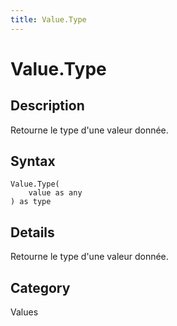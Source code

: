 ```yaml
---
title: Value.Type
---
```


# Value.Type


## Description

Retourne le type d&#39;une valeur donnée.


## Syntax

```powerquery
Value.Type(
    value as any
) as type
```


## Details

Retourne le type d'une valeur donnée.



## Category
Values
